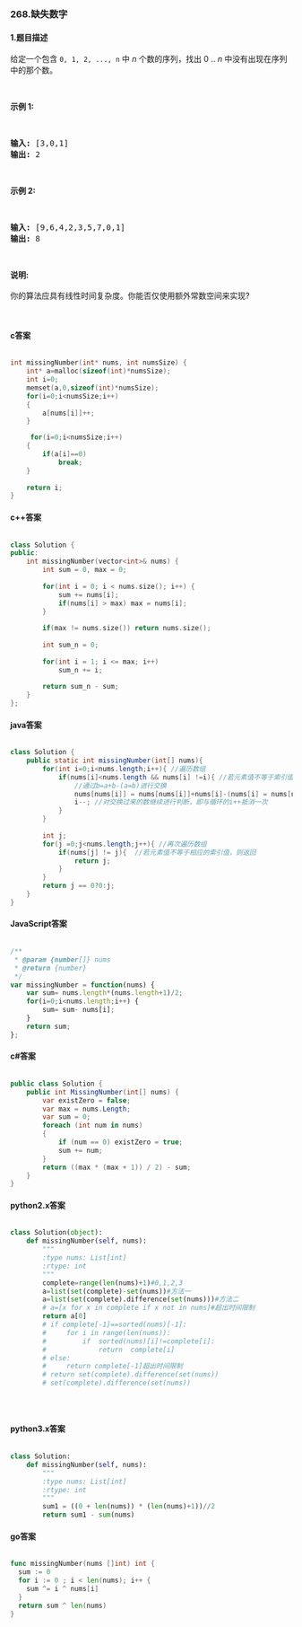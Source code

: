 ### 268.缺失数字

#### 1.题目描述

<p>给定一个包含 <code>0, 1, 2, ..., n</code>&nbsp;中&nbsp;<em>n</em>&nbsp;个数的序列，找出 0 .. <em>n</em>&nbsp;中没有出现在序列中的那个数。</p><br/><p><strong>示例 1:</strong></p><br/><pre><strong>输入:</strong> [3,0,1]<br/><strong>输出:</strong> 2<br/></pre><br/><p><strong>示例&nbsp;2:</strong></p><br/><pre><strong>输入:</strong> [9,6,4,2,3,5,7,0,1]<br/><strong>输出:</strong> 8<br/></pre><br/><p><strong>说明:</strong><br><br/>你的算法应具有线性时间复杂度。你能否仅使用额外常数空间来实现?</p><br/>

#### c答案

```c

int missingNumber(int* nums, int numsSize) {
    int* a=malloc(sizeof(int)*numsSize);
    int i=0;
    memset(a,0,sizeof(int)*numsSize);
    for(i=0;i<numsSize;i++)
    {
        a[nums[i]]++;
    }

     for(i=0;i<numsSize;i++)
    {
        if(a[i]==0)
            break;
    }
    
    return i;
}

```

#### c++答案

```c++

class Solution {
public:
    int missingNumber(vector<int>& nums) {
        int sum = 0, max = 0;
        
        for(int i = 0; i < nums.size(); i++) {
            sum += nums[i];
            if(nums[i] > max) max = nums[i];
        }
        
        if(max != nums.size()) return nums.size();
        
        int sum_n = 0;
        
        for(int i = 1; i <= max; i++) 
            sum_n += i;
        
        return sum_n - sum;
    }   
};

```

#### java答案

```java

class Solution {
    public static int missingNumber(int[] nums){
		for(int i=0;i<nums.length;i++){ //遍历数组
			if(nums[i]<nums.length && nums[i] !=i){ //若元素值不等于索引值
				//通过b=a+b-(a=b)进行交换
				nums[nums[i]] = nums[nums[i]]+nums[i]-(nums[i] = nums[nums[i]]); 
				i--; //对交换过来的数继续进行判断，即与循环的i++抵消一次
			}
		}
		
		int j;
		for(j =0;j<nums.length;j++){ //再次遍历数组
			if(nums[j] != j){  //若元素值不等于相应的索引值，则返回
				return j;
			}
		}
		return j == 0?0:j;
	}
}

```

#### JavaScript答案

```javascript

/**
 * @param {number[]} nums
 * @return {number}
 */
var missingNumber = function(nums) {
    var sum= nums.length*(nums.length+1)/2;
    for(i=0;i<nums.length;i++) {
        sum= sum- nums[i];
    }
    return sum;
};

```

#### c#答案

```c#

public class Solution {
    public int MissingNumber(int[] nums) {
        var existZero = false;
        var max = nums.Length;
        var sum = 0;
        foreach (int num in nums)
        {
            if (num == 0) existZero = true;
            sum += num;
        }
        return ((max * (max + 1)) / 2) - sum;
    }
}

```

#### python2.x答案

```python

class Solution(object):
    def missingNumber(self, nums):
        """
        :type nums: List[int]
        :rtype: int
        """
        complete=range(len(nums)+1)#0,1,2,3
        a=list(set(complete)-set(nums))#方法一
        a=list(set(complete).difference(set(nums)))#方法二
        # a=[x for x in complete if x not in nums]#超出时间限制
        return a[0]
        # if complete[-1]==sorted(nums)[-1]:
        #     for i in range(len(nums)):
        #         if  sorted(nums)[i]!=complete[i]:
        #             return  complete[i]
        # else:
        #     return complete[-1]超出时间限制
        # return set(complete).difference(set(nums))
        # set(complete).difference(set(nums))

    
        

```

#### python3.x答案

```python

class Solution:
    def missingNumber(self, nums):
        """
        :type nums: List[int]
        :rtype: int
        """
        sum1 = ((0 + len(nums)) * (len(nums)+1))//2
        return sum1 - sum(nums)

```

#### go答案

```go

func missingNumber(nums []int) int {
  sum := 0 
  for i := 0 ; i < len(nums); i++ {
    sum ^= i ^ nums[i]
  }
  return sum ^ len(nums)
}

```